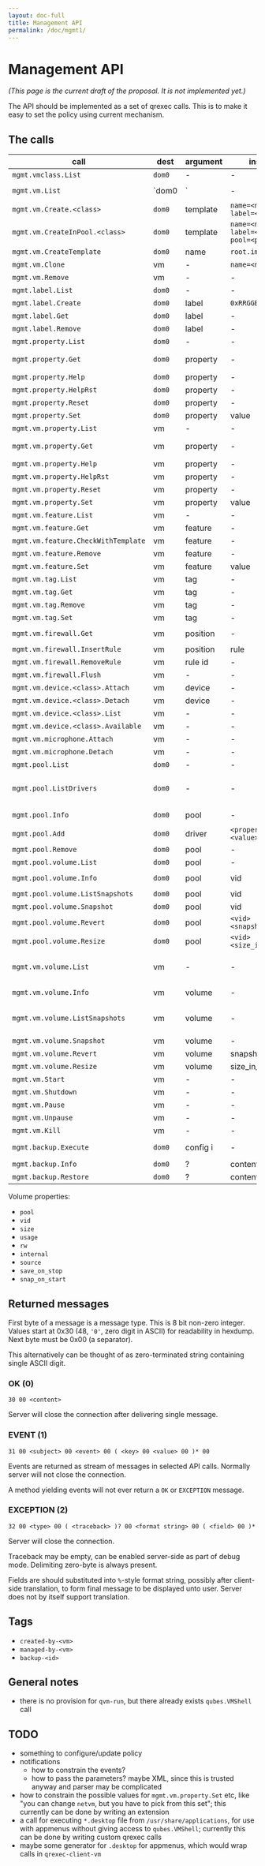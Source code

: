 ```yaml
---
layout: doc-full
title: Management API
permalink: /doc/mgmt1/
---
```


# Management API

*(This page is the current draft of the proposal. It is not implemented yet.)*

The API should be implemented as a set of qrexec calls. This is to make it easy
to set the policy using current mechanism.

## The calls

| call                                  | dest      | argument  | inside                                    | return                                                    | note |
| ------------------------------------- | --------- | --------- | ----------------------------------------- | --------------------------------------------------------- | ---- |
| `mgmt.vmclass.List`                   | `dom0`    | -         | -                                         | `<class>\n`                                               |
| `mgmt.vm.List`                        | `dom0|<vm>` | -         | -                                         | `<name> class=<class> state=<state>\n`                    |
| `mgmt.vm.Create.<class>`              | `dom0`    | template  | `name=<name> label=<label>`               | -                                                         |
| `mgmt.vm.CreateInPool.<class>`        | `dom0`    | template  | `name=<name> label=<label> pool=<pool>`   | -                                                         |
| `mgmt.vm.CreateTemplate`              | `dom0`    | name      | `root.img`                                | -                                                         |
| `mgmt.vm.Clone`                       | vm        | -         | `name=<name>`                             | -                                                         |
| `mgmt.vm.Remove`                      | vm        | -         | -                                         | -                                                         |
| `mgmt.label.List`                     | `dom0`    | -         | -                                         | `<property>\n`                                            |
| `mgmt.label.Create`                   | `dom0`    | label     | `0xRRGGBB`                                | -                                                         |
| `mgmt.label.Get`                      | `dom0`    | label     | -                                         | `0xRRGGBB`                                                |
| `mgmt.label.Remove`                   | `dom0`    | label     | -                                         | -                                                         |
| `mgmt.property.List`                  | `dom0`    | -         | -                                         | `<property>\n`                                            |
| `mgmt.property.Get`                   | `dom0`    | property  | -                                         | `default={yes|no} type={str|int|bool|vm|label} <value>`   |
| `mgmt.property.Help`                  | `dom0`    | property  | -                                         | `help`                                                    |
| `mgmt.property.HelpRst`               | `dom0`    | property  | -                                         | `help.rst`                                                |
| `mgmt.property.Reset`                 | `dom0`    | property  | -                                         | -                                                         |
| `mgmt.property.Set`                   | `dom0`    | property  | value                                     | -                                                         |
| `mgmt.vm.property.List`               | vm        | -         | -                                         | `<property>\n`                                            |
| `mgmt.vm.property.Get`                | vm        | property  | -                                         | `default={yes|no} <value>`                                |
| `mgmt.vm.property.Help`               | vm        | property  | -                                         | `help`                                                    |
| `mgmt.vm.property.HelpRst`            | vm        | property  | -                                         | `help.rst`                                                |
| `mgmt.vm.property.Reset`              | vm        | property  | -                                         | -                                                         |
| `mgmt.vm.property.Set`                | vm        | property  | value                                     | -                                                         |
| `mgmt.vm.feature.List`                | vm        | -         | -                                         | `<feature>\n`                                             |
| `mgmt.vm.feature.Get`                 | vm        | feature   | -                                         | value                                                     |
| `mgmt.vm.feature.CheckWithTemplate`   | vm        | feature   | -                                         | value                                                     |
| `mgmt.vm.feature.Remove`              | vm        | feature   | -                                         | -                                                         |
| `mgmt.vm.feature.Set`                 | vm        | feature   | value                                     | -                                                         |
| `mgmt.vm.tag.List`                    | vm        | tag       | -                                         | `<tag>\n`                                                 |
| `mgmt.vm.tag.Get`                     | vm        | tag       | -                                         | `0` or `1`                                                | retcode? |
| `mgmt.vm.tag.Remove`                  | vm        | tag       | -                                         | -                                                         |
| `mgmt.vm.tag.Set`                     | vm        | tag       | -                                         | -                                                         |
| `mgmt.vm.firewall.Get`                | vm        | position  | -                                         | `<rule id> <rule>\n`                                      |
| `mgmt.vm.firewall.InsertRule`         | vm        | position  | rule                                      | rule id                                                   |
| `mgmt.vm.firewall.RemoveRule`         | vm        | rule id   | -                                         | -                                                         |
| `mgmt.vm.firewall.Flush`              | vm        | -         | -                                         | -                                                         |
| `mgmt.vm.device.<class>.Attach`       | vm        | device    | -                                         | -                                                         |
| `mgmt.vm.device.<class>.Detach`       | vm        | device    | -                                         | -                                                         |
| `mgmt.vm.device.<class>.List`         | vm        | -         | -                                         | `<device>\n`                                              |
| `mgmt.vm.device.<class>.Available`    | vm        | -         | -                                         | `<device>\n`                                              |
| `mgmt.vm.microphone.Attach`           | vm        | -         | -                                         | -                                                         |
| `mgmt.vm.microphone.Detach`           | vm        | -         | -                                         | -                                                         |
| `mgmt.pool.List`                      | `dom0`    | -         | -                                         | `<pool>\n`                                                |
| `mgmt.pool.ListDrivers`               | `dom0`    | -         | -                                         | `<pool-driver> <property> ...\n`                          | Properties allowed in `mgmt.pool.Add`
| `mgmt.pool.Info`                      | `dom0`    | pool      | -                                         | `<property>=<value>\n`                                    |
| `mgmt.pool.Add`                       | `dom0`    | driver    | `<property>=<value>\n`                    | -                                                         |
| `mgmt.pool.Remove`                    | `dom0`    | pool      | -                                         | -                                                         |
| `mgmt.pool.volume.List`               | `dom0`    | pool      | -                                         | volume id                                                 |
| `mgmt.pool.volume.Info`               | `dom0`    | pool      | vid                                       | `<property>=<value>\n`                                    |
| `mgmt.pool.volume.ListSnapshots`      | `dom0`    | pool      | vid                                       | `<snapshot>\n`                                            |
| `mgmt.pool.volume.Snapshot`           | `dom0`    | pool      | vid                                       | snapshot                                                  |
| `mgmt.pool.volume.Revert`             | `dom0`    | pool      | `<vid> <snapshot>`                        | -                                                         |
| `mgmt.pool.volume.Resize`             | `dom0`    | pool      | `<vid> <size_in_bytes>`                   | -                                                         |
| `mgmt.vm.volume.List`                 | vm        | -         | -                                         | `<volume>\n`                                              | `<volume>` is per-VM volume name, `<vid>` is pool-unique volume id
| `mgmt.vm.volume.Info`                 | vm        | volume    | -                                         | `<property>=<value>\n`                                    |
| `mgmt.vm.volume.ListSnapshots`        | vm        | volume    | -                                         | snapshot                                                  | duplicate of `mgmt.pool.volume.`, but with other call params |
| `mgmt.vm.volume.Snapshot`             | vm        | volume    | -                                         | snapshot                                                  | id. |
| `mgmt.vm.volume.Revert`               | vm        | volume    | snapshot                                  | -                                                         | id. |
| `mgmt.vm.volume.Resize`               | vm        | volume    | size_in_bytes                             | -                                                         | id. |
| `mgmt.vm.Start`                       | vm        | -         | -                                         | -                                                         |
| `mgmt.vm.Shutdown`                    | vm        | -         | -                                         | -                                                         |
| `mgmt.vm.Pause`                       | vm        | -         | -                                         | -                                                         |
| `mgmt.vm.Unpause`                     | vm        | -         | -                                         | -                                                         |
| `mgmt.vm.Kill`                        | vm        | -         | -                                         | -                                                         |
| `mgmt.backup.Execute`                 | `dom0`    | config i  | -                                         | -                                                         | config in `/etc/qubes/backup/<id>.conf` |
| `mgmt.backup.Info`                    | `dom0`    | ?         | content?                                  | ?                                                         |
| `mgmt.backup.Restore`                 | `dom0`    | ?         | content                                   | ?                                                         |

Volume properties:
 - `pool`
 - `vid`
 - `size`
 - `usage`
 - `rw`
 - `internal`
 - `source`
 - `save_on_stop`
 - `snap_on_start`


## Returned messages

First byte of a message is a message type. This is 8 bit non-zero integer.
Values start at 0x30 (48, `'0'`, zero digit in ASCII) for readability in hexdump.
Next byte must be 0x00 (a separator).

This alternatively can be thought of as zero-terminated string containing
single ASCII digit.

### OK (0)

```
30 00 <content>
```

Server will close the connection after delivering single message.

### EVENT (1)

```
31 00 <subject> 00 <event> 00 ( <key> 00 <value> 00 )* 00
```

Events are returned as stream of messages in selected API calls. Normally server
will not close the connection.

A method yielding events will not ever return a `OK` or `EXCEPTION` message.

### EXCEPTION (2)

```
32 00 <type> 00 ( <traceback> )? 00 <format string> 00 ( <field> 00 )*
```

Server will close the connection.

Traceback may be empty, can be enabled server-side as part of debug mode.
Delimiting zero-byte is always present.

Fields are should substituted into `%`-style format string, possibly after
client-side translation, to form final message to be displayed unto user. Server
does not by itself support translation.

## Tags

- `created-by-<vm>`
- `managed-by-<vm>`
- `backup-<id>`

## General notes

- there is no provision for `qvm-run`, but there already exists `qubes.VMShell` call

## TODO

- something to configure/update policy
- notifications
  - how to constrain the events?
  - how to pass the parameters? maybe XML, since this is trusted anyway and
    parser may be complicated
- how to constrain the possible values for `mgmt.vm.property.Set` etc, like
  "you can change `netvm`, but you have to pick from this set"; this currently
  can be done by writing an extension
- a call for executing `*.desktop` file from `/usr/share/applications`, for use
  with appmenus without giving access to `qubes.VMShell`; currently this can be
  done by writing custom qrexec calls
- maybe some generator for `.desktop` for appmenus, which would wrap calls in
  `qrexec-client-vm`

<!-- vim: set ts=4 sts=4 sw=4 et : -->
